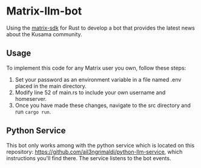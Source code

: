 # Matrix-llm-bot
Using the <a href="https://matrix-org.github.io/matrix-rust-sdk/matrix_sdk/index.html">matrix-sdk</a> for Rust to develop a bot that provides the latest news about the Kusama community.

## Usage
To implement this code for any Matrix user you own, follow these steps:
<ol>
  <li> Set your password as an environment variable in a file named .env placed in the main directory.</li>
  <li> Modify line 52 of main.rs to include your own username and homeserver.</li>
  <li> Once you have made these changes, navigate to the src directory and run <code>cargo run</code>.</li>
</ol>

## Python Service

This bot only works among with the python service which is located on this repository: https://github.com/ail3ngrimaldi/python-llm-service, which instructions you'll find there. The service listens to the bot events.